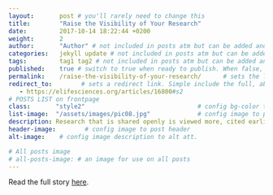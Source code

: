 ```yaml
---
layout:       post # you'll rarely need to change this
title:        "Raise the Visibility of Your Research"
date:         2017-10-14 18:22:44 +0200
weight:       2
author:       "Author" # not included in posts atm but can be added and used later
categories:   jekyll update # not included in posts atm but can be added and used later
tags:         tag1 tag2 # not included in posts atm but can be added and used later
published:    true # switch to true when ready to publish. When false, you can check your links and share drafts using the github file for this page e.g https://github.com/sparcopen/open-to/blob/master/_posts/2017-04-10-welcome-to-jekyll.markdown
permalink:    /raise-the-visibility-of-your-research/      # sets the link for the post. E.g permalink: /battle-disease/
redirect_to:        # sets a redirect link. Simple include the full, absolute link you want below
   - https://elifesciences.org/articles/16800#s2
# POSTS LIST on frontpage
class:       "style2"                               # config bg-color to post list card (1 to 5)
list-image:  "/assets/images/pic08.jpg"             # config image to post list card (1 to 15 are generic colors and will fit with anything used if no images can be found)
description: Research that is shared openly is viewed more, cited earlier, and cited more often.
header-image:        # config image to post header
alt-image:    # config image description to alt att.

# All posts image
# all-posts-image: # an image for use on all posts
---
```

Read the full story [here](https://elifesciences.org/articles/16800#s2).
